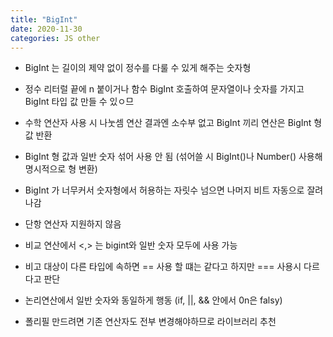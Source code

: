 ```yaml
---
title: "BigInt"
date: 2020-11-30
categories: JS other
---
```


- BigInt 는 길이의 제약 없이 정수를 다룰 수 있게 해주는 숫자형

- 정수 리터럴 끝에 n 붙이거나 함수 BigInt 호출하여 문자열이나 숫자를 가지고 BigInt 타입 값 만들 수 있ㅇ므

- 수학 연산자 사용 시 나눗셈 연산 결과엔 소수부 없고 BigInt 끼리 연산은 BigInt 형 값 반환

- BigInt 형 값과 일반 숫자 섞어 사용 안 됨 (섞어쓸 시 BigInt()나 Number() 사용해 명시적으로 형 변환)

- BigInt 가 너무커서 숫자형에서 허용하는 자릿수 넘으면 나머지 비트 자동으로 잘려나감

- 단항 연산자 지원하지 않음

- 비교 연산에서 <,> 는 bigint와 일반 숫자 모두에 사용 가능

- 비고 대상이 다른 타입에 속하면 == 사용 할 떄는 같다고 하지만 === 사용시 다르다고 판단

- 논리연산에서 일반 숫자와 동일하게 행동 (if, ||, && 안에서 0n은 falsy)

- 폴리필 만드려면 기존 연산자도 전부 변경해야하므로 라이브러리 추천
